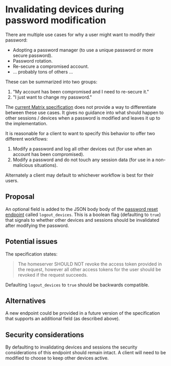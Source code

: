 # Invalidating devices during password modification

There are multiple use cases for why a user might want to modify their password:

* Adopting a password manager (to use a unique password or more secure password).
* Password rotation.
* Re-secure a compromised account.
* ... probably tons of others ...

These can be summarized into two groups:

1. "My account has been compromised and I need to re-secure it."
2. "I just want to change my password."

The [current Matrix specification](https://matrix.org/docs/spec/client_server/r0.6.0#post-matrix-client-r0-account-password)
does not provide a way to differentiate between these use cases. It gives no
guidance into what should happen to other sessions / devices when a password is
modified and leaves it up to the implementation.

It is reasonable for a client to want to specify this behavior to offer two
different workflows:

1. Modify a password and log all other devices out (for use when an account has
   been compromised).
2. Modify a password and do not touch any session data (for use in a
   non-malicious situations).

Alternately a client may default to whichever workflow is best for their users.

## Proposal

An optional field is added to the JSON body body of the [password reset endpoint](https://matrix.org/docs/spec/client_server/r0.6.0#post-matrix-client-r0-account-password)
called `logout_devices`. This is a boolean flag (defaulting to `true`) that
signals to whether other devices and sessions should be invalidated after
modifying the password.

## Potential issues

The specification states:

> The homeserver SHOULD NOT revoke the access token provided in the request,
> however all other access tokens for the user should be revoked if the request
> succeeds.

Defaulting `logout_devices` to `true` should be backwards compatible.

## Alternatives

A new endpoint could be provided in a future version of the specification that
supports an additional field (as described above).

## Security considerations

By defaulting to invalidating devices and sessions the security considerations
of this endpoint should remain intact. A client will need to be modified to
choose to keep other devices active.

